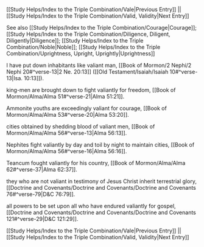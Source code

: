 [[Study Helps/Index to the Triple Combination/Vale|Previous Entry]]  ||  [[Study Helps/Index to the Triple Combination/Valid, Validity|Next Entry]]

 See also [[Study Helps/Index to the Triple Combination/Courage|Courage]]; [[Study Helps/Index to the Triple Combination/Diligence, Diligent, Diligently|Diligence]]; [[Study Helps/Index to the Triple Combination/Noble|Noble]]; [[Study Helps/Index to the Triple Combination/Uprightness, Upright, Uprightly|Uprightness]]

 I have put down inhabitants like valiant man, [[Book of Mormon/2 Nephi/2 Nephi 20#^verse-13|2 Ne. 20:13]] ([[Old Testament/Isaiah/Isaiah 10#^verse-13|Isa. 10:13]]).

 king-men are brought down to fight valiantly for freedom, [[Book of Mormon/Alma/Alma 51#^verse-21|Alma 51:21]].

 Ammonite youths are exceedingly valiant for courage, [[Book of Mormon/Alma/Alma 53#^verse-20|Alma 53:20]].

 cities obtained by shedding blood of valiant men, [[Book of Mormon/Alma/Alma 56#^verse-13|Alma 56:13]].

 Nephites fight valiantly by day and toil by night to maintain cities, [[Book of Mormon/Alma/Alma 56#^verse-16|Alma 56:16]].

 Teancum fought valiantly for his country, [[Book of Mormon/Alma/Alma 62#^verse-37|Alma 62:37]].

 they who are not valiant in testimony of Jesus Christ inherit terrestrial glory, [[Doctrine and Covenants/Doctrine and Covenants/Doctrine and Covenants 76#^verse-79|D&C 76:79]].

 all powers to be set upon all who have endured valiantly for gospel, [[Doctrine and Covenants/Doctrine and Covenants/Doctrine and Covenants 121#^verse-29|D&C 121:29]].

[[Study Helps/Index to the Triple Combination/Vale|Previous Entry]]  ||  [[Study Helps/Index to the Triple Combination/Valid, Validity|Next Entry]]